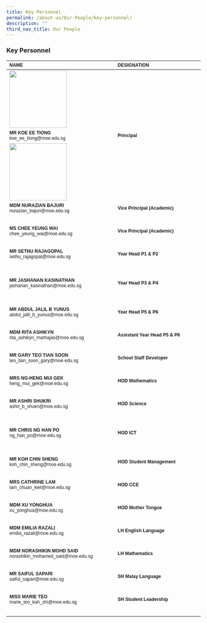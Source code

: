 ```yaml
---
title: Key Personnel
permalink: /about-us/Our-People/key-personnel/
description: ""
third_nav_title: Our People
---
```

### **Key Personnel**

<table style="width:509px" cellspacing="0" cellpadding="0" border="0">
	<thead>
		<tr>
			<th style="text-align:left; width:274px" scope="col"><span style="font-family:Arial,Helvetica,sans-serif"><span style="font-size:12px">NAME</span></span></th>
			<th style="text-align:left; width:226px" scope="col"><span style="font-family:Arial,Helvetica,sans-serif"><span style="font-size:12px">DESIGNATION</span></span></th>
		</tr>
	</thead>
	<tbody>
		<tr>
			<td style="width:274px"><img style="float:left; height:150px; margin-right:15px; width:150px" src="/images/About%20Us/slpsmrkoe.jpeg"></td>
			<td style="width:226px">&nbsp;</td>
		</tr>
		<tr>
			<td style="width:274px"><span style="font-family:Arial,Helvetica,sans-serif"><span style="font-size:12px"><strong>MR KOE EE TIONG</strong><br>
			koe_ee_tiong@moe.edu.sg</span></span></td>
			<td style="width:226px"><span style="font-family:Arial,Helvetica,sans-serif"><span style="font-size:12px"><strong>Principal</strong></span></span></td>
		</tr>
		<tr>
			<td style="width:274px"><img style="float:left; height:150px; margin-right:15px; width:150px" src="/images/About%20Us/slpsmdmazian.jpeg"></td>
			<td style="width:226px">&nbsp;</td>
		</tr>
		<tr>
			<td style="width:274px"><span style="font-family:Arial,Helvetica,sans-serif"><span style="font-size:12px"><strong>MDM NURAZIAN BAJURI</strong><br>
			nurazian_bajuri@moe.edu.sg</span></span></td>
			<td style="width:226px"><span style="font-family:Arial,Helvetica,sans-serif"><span style="font-size:12px"><strong>Vice Principal (Academic)</strong></span></span></td>
		</tr>
		<tr>
			<td style="width:274px">&nbsp;</td>
			<td style="width:226px">&nbsp;</td>
		</tr>
		<tr>
			<td style="width:274px"><span style="font-family:Arial,Helvetica,sans-serif"><span style="font-size:12px"><strong>MS CHEE YEUNG WAI</strong><br>
			chee_yeung_wai@moe.edu.sg</span></span></td>
			<td style="width:226px"><span style="font-family:Arial,Helvetica,sans-serif"><span style="font-size:12px"><strong>Vice Principal (Academic)</strong></span></span></td>
		</tr>
		<tr>
			<td style="width:274px">&nbsp;</td>
			<td style="width:226px">&nbsp;</td>
		</tr>
		<tr>
			<td style="width:274px"><span style="font-family:Arial,Helvetica,sans-serif"><span style="font-size:12px"><strong>MR SETHU RAJAGOPAL</strong><br>
			sethu_rajagopal@moe.edu.sg</span></span></td>
			<td style="width:226px"><span style="font-family:Arial,Helvetica,sans-serif"><span style="font-size:12px"><strong>Year Head P1 &amp; P2</strong></span></span></td>
		</tr>
		<tr>
			<td style="width:274px">&nbsp;</td>
			<td style="width:226px">&nbsp;</td>
		</tr>
		<tr>
			<td style="width:274px">
			<p><span style="font-family:Arial,Helvetica,sans-serif"><span style="font-size:12px"><strong>MR JASHANAN KASINATHAN</strong><br>
			jashanan_kasinathan@moe.edu.sg</span></span></p>
			</td>
			<td style="width:226px"><span style="font-family:Arial,Helvetica,sans-serif"><span style="font-size:12px"><strong>Year Head P3 &amp; P4</strong></span></span></td>
		</tr>
		<tr>
			<td style="width:274px">&nbsp;</td>
			<td style="width:226px">&nbsp;</td>
		</tr>
		<tr>
			<td style="width:274px"><span style="font-family:Arial,Helvetica,sans-serif"><span style="font-size:12px"><strong>MR ABDUL JALIL B YUNUS</strong><br>
			abdul_jalil_b_yunus@moe.edu.sg</span></span></td>
			<td style="width:226px"><span style="font-family:Arial,Helvetica,sans-serif"><span style="font-size:12px"><strong>Year Head P5 &amp; P6</strong></span></span></td>
		</tr>
		<tr>
			<td style="width:274px">&nbsp;</td>
			<td style="width:226px">&nbsp;</td>
		</tr>
		<tr>
			<td style="width:274px"><span style="font-family:Arial,Helvetica,sans-serif"><span style="font-size:12px"><strong>MDM RITA ASHIKYN</strong><br>
			rita_ashikyn_marhajas@moe.edu.sg</span></span></td>
			<td style="width:226px"><span style="font-family:Arial,Helvetica,sans-serif"><span style="font-size:12px"><strong>Assistant Year Head P5 &amp; P6</strong></span></span></td>
		</tr>
		<tr>
			<td style="width:274px">&nbsp;</td>
			<td style="width:226px">&nbsp;</td>
		</tr>
		<tr>
			<td style="width:274px"><span style="font-family:Arial,Helvetica,sans-serif"><span style="font-size:12px"><strong>MR GARY TEO TIAN SOON</strong><br>
			teo_tian_soon_gary@moe.edu.sg</span></span></td>
			<td style="width:226px"><span style="font-family:Arial,Helvetica,sans-serif"><span style="font-size:12px"><strong>School Staff Developer</strong></span></span></td>
		</tr>
		<tr>
			<td style="width:274px">&nbsp;</td>
			<td style="width:226px">&nbsp;</td>
		</tr>
		<tr>
			<td style="width:274px"><span style="font-family:Arial,Helvetica,sans-serif"><span style="font-size:12px"><strong>MRS NG-HENG MUI GEK</strong><br>
			heng_mui_gek@moe.edu.sg</span></span></td>
			<td style="width:226px"><span style="font-family:Arial,Helvetica,sans-serif"><span style="font-size:12px"><strong>HOD Mathematics</strong></span></span></td>
		</tr>
		<tr>
			<td style="width:274px">&nbsp;</td>
			<td style="width:226px">&nbsp;</td>
		</tr>
		<tr>
			<td style="width:274px"><span style="font-family:Arial,Helvetica,sans-serif"><span style="font-size:12px"><strong>MR ASHRI SHUKRI</strong><br>
			ashri_b_shukri@moe.edu.sg</span></span></td>
			<td style="width:226px"><span style="font-family:Arial,Helvetica,sans-serif"><span style="font-size:12px"><strong>HOD Science</strong></span></span></td>
		</tr>
		<tr>
			<td style="width:274px">&nbsp;</td>
			<td style="width:226px">&nbsp;</td>
		</tr>
		<tr>
			<td style="width:274px">
			<p><span style="font-family:Arial,Helvetica,sans-serif"><span style="font-size:12px"><strong>MR CHRIS NG HAN PO</strong><br>
			ng_han_po@moe.edu.sg</span></span></p>
			</td>
			<td style="width:226px"><span style="font-family:Arial,Helvetica,sans-serif"><span style="font-size:12px"><strong>HOD ICT</strong></span></span></td>
		</tr>
		<tr>
			<td style="width:274px">&nbsp;</td>
			<td style="width:226px">&nbsp;</td>
		</tr>
		<tr>
			<td style="width:274px"><span style="font-family:Arial,Helvetica,sans-serif"><span style="font-size:12px"><strong>MR KOH CHIN SHENG</strong><br>
			koh_chin_sheng@moe.edu.sg</span></span></td>
			<td style="width:226px"><span style="font-family:Arial,Helvetica,sans-serif"><span style="font-size:12px"><strong>HOD Student Management</strong></span></span></td>
		</tr>
		<tr>
			<td style="width:274px">&nbsp;</td>
			<td style="width:226px">&nbsp;</td>
		</tr>
		<tr>
			<td style="width:274px"><span style="font-family:Arial,Helvetica,sans-serif"><span style="font-size:12px"><strong>MRS CATHRINE LAM</strong><br>
			lam_chuan_kiet@moe.edu.sg</span></span></td>
			<td style="width:226px"><span style="font-family:Arial,Helvetica,sans-serif"><span style="font-size:12px"><strong>HOD CCE</strong></span></span></td>
		</tr>
		<tr>
			<td style="width:274px">&nbsp;</td>
			<td style="width:226px">&nbsp;</td>
		</tr>
		<tr>
			<td style="width:274px"><span style="font-family:Arial,Helvetica,sans-serif"><span style="font-size:12px"><strong>MDM XU YONGHUA</strong><br>
			xu_yonghua@moe.edu.sg</span></span></td>
			<td style="width:226px"><span style="font-family:Arial,Helvetica,sans-serif"><span style="font-size:12px"><strong>HOD Mother Tongue</strong></span></span></td>
		</tr>
		<tr>
			<td style="width:274px">&nbsp;</td>
			<td style="width:226px">&nbsp;</td>
		</tr>
		<tr>
			<td style="width:274px"><span style="font-family:Arial,Helvetica,sans-serif"><span style="font-size:12px"><strong>MDM EMILIA RAZALI</strong><br>
			emilia_razali@moe.edu.sg</span></span></td>
			<td style="width:226px"><span style="font-family:Arial,Helvetica,sans-serif"><span style="font-size:12px"><strong>LH English Language</strong></span></span></td>
		</tr>
		<tr>
			<td style="width:274px">&nbsp;</td>
			<td style="width:226px">&nbsp;</td>
		</tr>
		<tr>
			<td style="width:274px"><span style="font-family:Arial,Helvetica,sans-serif"><span style="font-size:12px"><strong>MDM NORASHIKIN&nbsp;MOHD SAID</strong><br>
			norashikin_mohamed_said@moe.edu.sg</span></span></td>
			<td style="width:226px"><span style="font-family:Arial,Helvetica,sans-serif"><span style="font-size:12px"><strong>LH Mathematics</strong></span></span></td>
		</tr>
		<tr>
			<td style="width:274px">&nbsp;</td>
			<td style="width:226px">&nbsp;</td>
		</tr>
		<tr>
			<td style="width:274px"><span style="font-family:Arial,Helvetica,sans-serif"><span style="font-size:12px"><strong>MR SAIFUL SAPARI</strong><br>
			saiful_sapari@moe.edu.sg</span></span></td>
			<td style="width:226px"><span style="font-family:Arial,Helvetica,sans-serif"><span style="font-size:12px"><strong>SH Malay Language</strong></span></span></td>
		</tr>
		<tr>
			<td style="width:274px">&nbsp;</td>
			<td style="width:226px">&nbsp;</td>
		</tr>
		<tr>
			<td style="width:274px"><span style="font-family:Arial,Helvetica,sans-serif"><span style="font-size:12px"><strong>MISS MARIE TEO</strong><br>
			marie_teo_kah_zhi@moe.edu.sg</span></span></td>
			<td style="width:226px"><span style="font-family:Arial,Helvetica,sans-serif"><span style="font-size:12px"><strong>SH Student Leadership</strong></span></span></td>
		</tr>
		<tr>
			<td style="width:274px">&nbsp;</td>
			<td style="width:226px">&nbsp;</td>
		</tr>
	</tbody>
</table>